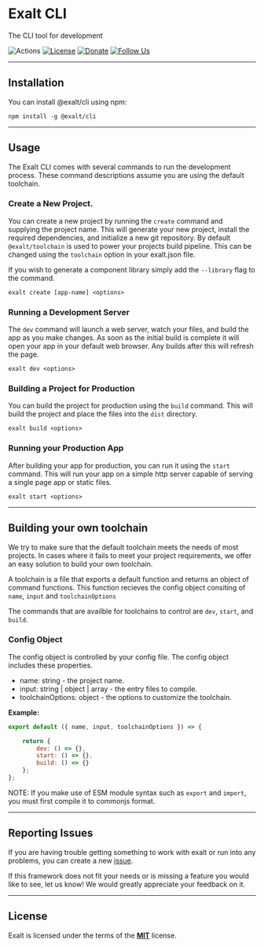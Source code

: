 # Exalt CLI

The CLI tool for development

![Actions](https://github.com/exalt/exalt/workflows/build/badge.svg)
[![License](https://img.shields.io/badge/license-MIT-blue.svg)](https://github.com/exalt/exalt/blob/main/LICENSE)
[![Donate](https://img.shields.io/badge/patreon-donate-green.svg)](https://www.patreon.com/outwalkstudios)
[![Follow Us](https://img.shields.io/badge/follow-on%20twitter-4AA1EC.svg)](https://twitter.com/exaltjs)

---

## Installation

You can install @exalt/cli using npm:

```
npm install -g @exalt/cli
```

---

## Usage

The Exalt CLI comes with several commands to run the development process.
These command descriptions assume you are using the default toolchain.

### Create a New Project.

You can create a new project by running the `create` command and supplying the project name. This will generate your new project, install the required dependencies, and initialize a new git repository. By default `@exalt/toolchain` is used to power your projects build pipeline. This can be changed using the `toolchain` option in your exalt.json file.

If you wish to generate a component library simply add the `--library` flag to the command.

```
exalt create [app-name] <options>
```

### Running a Development Server

The `dev` command will launch a web server, watch your files, and build the app as you make changes. As soon as the initial build is complete it will open your app in your default web browser. Any builds after this will refresh the page.

```
exalt dev <options>
```

### Building a Project for Production

You can build the project for production using the `build` command.
This will build the project and place the files into the `dist` directory.

```
exalt build <options>
```

### Running your Production App

After building your app for production, you can run it using the `start` command.
This will run your app on a simple http server capable of serving a single page app or static files.

```
exalt start <options>
```

---

## Building your own toolchain

We try to make sure that the default toolchain meets the needs of most projects.
In cases where it fails to meet your project requirements, we offer an easy solution to build your own toolchain.

A toolchain is a file that exports a default function and returns an object of command functions.
This function recieves the config object consiting of `name`, `input` and `toolchainOptions`

The commands that are availble for toolchains to control are `dev`, `start`, and `build`.

### Config Object

The config object is controlled by your config file.
The config object includes these properties.

- name: string - the project name.
- input: string | object | array - the entry files to compile.
- toolchainOptions: object - the options to customize the toolchain.


**Example:**
```js
export default ({ name, input, toolchainOptions }) => {

    return {
        dev: () => {},
        start: () => {},
        build: () => {}
    };
};
```

NOTE: If you make use of ESM module syntax such as `export` and `import`, you must first compile it to commonjs format.

---

## Reporting Issues

If you are having trouble getting something to work with exalt or run into any problems, you can create a new [issue](https://github.com/exalt/exalt/issues).

If this framework does not fit your needs or is missing a feature you would like to see, let us know! We would greatly appreciate your feedback on it.

---

## License

Exalt is licensed under the terms of the [**MIT**](https://github.com/exalt/exalt/blob/main/LICENSE) license.